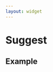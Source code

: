 ```yaml
---
layout: widget
---
```


# Suggest 

## Example


<link rel="stylesheet" href="{{site.baseurl}}stylesheets/nova/nova.suggest.css?t={{site.time | date: "%H%M%S"}}" />
<div>
    <style>
        #search_form {
            position: relative;
            width: 100%;
            margin: auto;
            margin-bottom: 100px;
            padding: 0;
        }

        .search {
            position: relative;
        }

        .input-container {
            margin-right: 50px;
        }

        #search_input {
            height: 30px;
            width: 100%;
            box-sizing: border-box;
            -webkit-box-sizing: border-box;
            -webkit-appearance: none;
            border: 1px solid #b4b4b4;
            border-radius: 0;
        }

        .submit-btn {
            text-align: center;
            background-color: #ececec;
            position: absolute;
            height: 30px;
            line-height: 30px;
            width: 50px;
            top: 0;
            right: 0;
            border: 1px solid #b4b4b4;
            border-left: 0;
            border-radius: 0;
            -webkit-appearance: none;
        }
    </style>
</div>

<form action="http://www.so.com/s" id="search_form" charset="gbk">
    <div class="search">
        <div class="input-container">
            <input type="text" name="q" id="search_input" autocomplete="off"/>
        </div>
        <input class="submit-btn" type="submit" value="Go"/>
    </div>
</form>
<script type="text/javascript" src="{{site.baseurl}}/javascripts/nova/nova.ui.js?t={{site.time | date: "%H%M%S"}}"></script>
<script type="text/javascript" src="{{site.baseurl}}/javascripts/nova/nova.suggest.js?t={{site.time | date: "%H%M%S"}}"></script>
<script type="text/javascript">
    var input = $('#search_input');    

    var suggest = new Suggest('#search_input', {
        url: 'http://sug.so.360.cn/suggest/word', 
        param: {encodeout: 'utf-8', encodein: 'utf-8'}, 
        method: 'jsonp', 
        preprocessFun: function(data) {
            var suggestlist = data['s']; 
            return suggestlist;
        }
    });

</script>


### CSS

    <link rel="stylesheet" href="nova.slide.css">

Include nova.suggest.css or copy the required styles from it.

### Javascript

    <script src="zepto.js"></script>
    <script src="zepto.touch.js"></script>
    <script src="nova.ui.js"></script>
    <script src="nova.suggest.js"></script>

### Usage

    <!-- include nova.slide.css -->
    <link rel="stylesheet" href="nova.suggest.css" />

    <form action="http://www.so.com/s" id="search_form" charset="gbk">
        <div class="search">
            <div class="input-container">
                <input type="text" name="q" id="search_input" autocomplete="off"/>
            </div>
            <input class="submit-btn" type="submit" value="Go"/>
        </div>
    </form>
    <script type="text/javascript" src="{{site.baseurl}}/javascripts/nova/nova.ui.js?t={{site.time | date: "%H%M%S"}}"></script>
    <script type="text/javascript" src="{{site.baseurl}}/javascripts/nova/nova.suggest.js?t={{site.time | date: "%H%M%S"}}"></script>
    <script type="text/javascript">
        var input = $('#search_input');    

        var suggest = new Suggest('#search_input', {
            url: 'http://sug.so.360.cn/suggest/word', 
            param: {encodeout: 'utf-8', encodein: 'utf-8'}, 
            method: 'jsonp', 
            preprocessFun: function(data) {
                var suggestlist = data['s']; 
                return suggestlist;
            }
        });
    </script>

### Configuration

     var config = {
            // 必填
            url: '',                                    // Suggest请求的url
            param: {},                                  // 请求的参数
            preprocessFun: null,                        // 服务端返回数据的预处理方法

            // 可选
            method: 'jsonp',                            // 请求方法，支持jsonp和ajax
            listCount: 5,                               // 最多显示suggestions个数 
            formID: undefined,                          // 表单ID, 默认为input框最近的外层Form元素 
            isStorable: true,                           // 是否通过localStorage保存搜索记录 
            storageKeyName: 'nova-search-history',      // 通过localStorage保存历史记录的key
            lazySuggestInterval_ms: 100,                // 每次input出suggest的延迟 
            showClose: true,                            // 是否显示关闭按钮
            showClearHistory: true,                     // 是否显示清理历史按钮
            closeText: 'Close',                         // 关闭按钮的文字
            clearHistoryText: 'Clear history',          // 清除历史记录的文字

            renderSuggestListFun: null,                 // 渲染Suggest列表的方法
            getSuggestTemplateFun: null,                // 获得单条Suggest模板的方法


            className: {
                container: 'nova-suggest',              // Suggest列表
                visible: 'nova-is-visible',             // 状态类，可视
                suggest: 'sugg-item',                   // 单条Suggest
                content: 'sugg-cont',                   // 单条Suggest的内容
                copyControl: 'sugg-copy',               // 单条Suggest的复制按钮
                control: 'sugg-control',                // Suggest列表下方的控制栏
                closeControl: 'sugg-close',             // 关闭按钮
                historyClearControl: 'sugg-clear'       // 清楚历史按钮
            }
        },

### Configuration - preprocessFun **Required**

Parse the data from server and return an Array of suggest strings.

    /*
     * @method preprocessFun 预处理服务端返回数据
     * @param {Object} data 服务端返回数据
     * @return {Array} 如['real time pcr', 'real time ling']
     * */
     function preprocessFun(data) {//...}

### Configuration - renderSuggestListFun **Optional**

Render the suggestion list in your own way.

    /*
     * @method renderSuggestListFun 渲染Suggest列表
     * @param {Array} data Suggest数据
     * */
     function renderSuggestListFun(data) {//...}

### Configuration - getSuggestTemplateFun **Optional**

Define your template of single suggest

This template support if, else, for, while, etc.   
See template documents [here](http://360.75team.com/~quguangyu/qwrap/js/_docs/_qiwu/index.htm#/qw/stringh/s.tmpl_.htm)

    /*
     * @method getSuggestTemplateFun
     * @return {String} template of single suggest
     **/
     function getSuggestTemplate() {//...}


#### template restrictions

1. You need to add attribute *data-role* to DOM elements to support functionalities.
2. Use {$suggest} as a placeholder for suggestion string

| Data-role         |  DOM  |
|-------------------|---------|
| suggest           | Single suggest element   |
| content           | Suggest content element    |
| copy-control      | Copy control element   |

See example:

    <div data-role="suggest">
        <span data-role="content">{$suggest}</span>
        <span data-role="copy-control"></span>
    </div>

